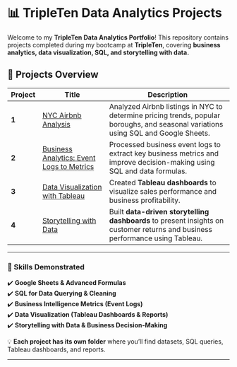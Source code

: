 # 📊 TripleTen Data Analytics Projects  

Welcome to my **TripleTen Data Analytics Portfolio**! This repository contains projects completed during my bootcamp at **TripleTen**, covering **business analytics, data visualization, SQL, and storytelling with data.**  

## **📂 Projects Overview**  

| Project | Title | Description |
|---------|---------------------------|----------------------------------|
| **1** | [NYC Airbnb Analysis](Project1_NYC_Airbnb_Analysis/) | Analyzed Airbnb listings in NYC to determine pricing trends, popular boroughs, and seasonal variations using SQL and Google Sheets. |
| **2** | [Business Analytics: Event Logs to Metrics](Project2_Business_Analytics/) | Processed business event logs to extract key business metrics and improve decision-making using SQL and data formulas. |
| **3** | [Data Visualization with Tableau](Project3_Data_Visualization/) | Created **Tableau dashboards** to visualize sales performance and business profitability. |
| **4** | [Storytelling with Data](Project4_Storytelling_with_Data/) | Built **data-driven storytelling dashboards** to present insights on customer returns and business performance using Tableau. |

---

### **📌 Skills Demonstrated**
✔️ **Google Sheets & Advanced Formulas**  
✔️ **SQL for Data Querying & Cleaning**  
✔️ **Business Intelligence Metrics (Event Logs)**  
✔️ **Data Visualization (Tableau Dashboards & Reports)**  
✔️ **Storytelling with Data & Business Decision-Making**  

💡 **Each project has its own folder** where you’ll find datasets, SQL queries, Tableau dashboards, and reports.

---
